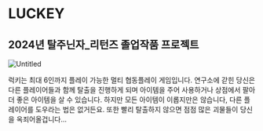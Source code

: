 # LUCKEY
## 2024년 탈주닌자_리턴즈 졸업작품 프로젝트

![Untitled](https://github.com/Ninja-Return/Project-NJ/assets/98935315/1dd81bd0-2176-4406-9273-f6c5099cf3eb)


럭키는 최대 6인까지 플레이 가능한 멀티 협동플레이 게임입니다. 연구소에 갇힌 당신은 다른 플레이어들과 함께 탈출을 진행하게 되며 아이템을 주어 사용하거나 상점에서 팔아 더 좋은 아이템을 살 수 있습니다. 하지만 모든 아이템이 이롭지만은 않습니다, 다른 플레이어를 도우라는 법은 없거든요. 또한 빨리 탈출하지 않으면 점점 많은 괴물들이 당신을 옥죄어올겁니다...
